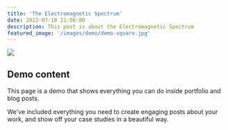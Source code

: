 ```yaml
---
title: 'The Electromagnetic Spectrum'
date: 2022-07-10 21:50:00
description: This post is about the Electromagnetic Spectrum
featured_image: '/images/demo/demo-square.jpg'
---
```


![](/images/EM-spectrum/51760502785_8ccbbedb0d_o.jpg)

## Demo content

This page is a demo that shows everything you can do inside portfolio and blog posts.

We've included everything you need to create engaging posts about your work, and show off your case studies in a beautiful way.
